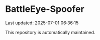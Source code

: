 # BattleEye-Spoofer

Last updated: 2025-07-01 06:36:15

This repository is automatically maintained.
